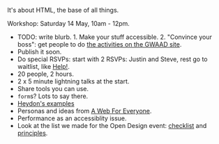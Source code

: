 It's about HTML, the base of all things.

Workshop: Saturday 14 May, 10am - 12pm.

* TODO: write blurb. 1. Make your stuff accessible. 2. "Convince your boss": get people to do [the activities on the GWAAD site](http://www.globalaccessibilityawarenessday.org/participate.html).
* Publish it soon.
* Do special RSVPs: start with 2 RSVPs: Justin and Steve, rest go to waitlist, like [Help!](http://www.meetup.com/ctfeds/events/228803699/).
* 20 people, 2 hours.
* 2 x 5 minute lightning talks at the start.
* Share tools you can use.
* `form`s? Lots to say there.
* [Heydon's examples](http://heydonworks.com/practical_aria_examples/)
* Personas and ideas from [A Web For Everyone](http://rosenfeldmedia.com/books/a-web-for-everyone/).
* Performance as an accessiblity issue.
* Look at the list we made for the Open Design event: [checklist](http://ctfeds.org/open-design-2015-checklist/) and [principles](http://ctfeds.org/open-design-2015-principles/).
